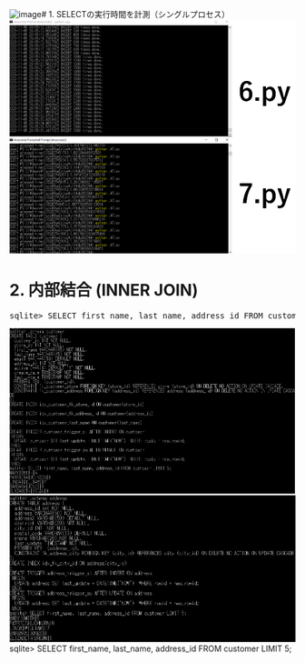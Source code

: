 ![image](https://github.com/RuoAndo/cit/assets/8035463/663f76b3-56c7-4a7c-8acb-7759e955576f)# 1. SELECTの実行時間を計測（シングルプロセス）
<img src="7-6.png">

# 2. 内部結合 (INNER JOIN)
<pre>
sqlite> SELECT first_name, last_name, address_id FROM customer LIMIT 5;
</pre>
<img src="customer.png">

<img src="address.png">
sqlite> SELECT first_name, last_name, address_id FROM customer LIMIT 5;

